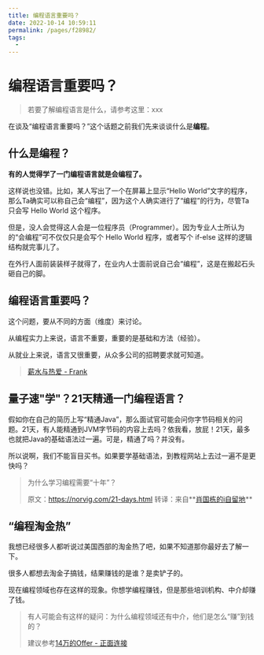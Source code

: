 ```yaml
---
title: 编程语言重要吗？
date: 2022-10-14 10:59:11
permalink: /pages/f28982/
tags:
  - 
---
```

# 编程语言重要吗？

> 若要了解编程语言是什么，请参考这里：xxx

在谈及“编程语言重要吗？”这个话题之前我们先来谈谈什么是**编程**。

## 什么是编程？

**有的人觉得学了一门编程语言就是会编程了。**

这样说也没错。比如，某人写出了一个在屏幕上显示“Hello World”文字的程序，那么Ta确实可以称自己会“编程”，因为这个人确实进行了“编程”的行为，尽管Ta只会写 Hello World 这个程序。

但是，没人会觉得这人会是一位程序员（Programmer）。因为专业人士所认为的“会编程”可不仅仅只是会写个 Hello World 程序，或者写个 if-else 这样的逻辑结构就完事儿了。

在外行人面前装装样子就得了，在业内人士面前说自己会“编程”，这是在搬起石头砸自己的脚。

## 编程语言重要吗？

这个问题，要从不同的方面（维度）来讨论。

从编程实力上来说，语言不重要，重要的是基础和方法（经验）。

从就业上来说，语言又很重要，从众多公司的招聘要求就可知道。

> [薪水与热爱 - Frank](https://t.bilibili.com/?spm_id_from=333.1007.0.0)







## 量子速"学"？21天精通一门编程语言？

假如你在自己的简历上写“精通Java”，那么面试官可能会问你字节码相关的问题。21天，有人能精通到JVM字节码的内容上去吗？依我看，放屁！21天，最多也就把Java的基础语法过一遍。可是，精通了吗？并没有。

所以说啊，我们不能盲目买书。如果要学基础语法，到教程网站上去过一遍不是更快吗？

> 为什么学习编程需要“十年”？
>
> 原文：https://norvig.com/21-days.html
> 转译：来自**[肖国栋的i自留地](https://xiaogd.net/category/%E5%AD%A6%E4%B9%A0)**

## “编程淘金热”

我想已经很多人都听说过美国西部的淘金热了吧，如果不知道那你最好去了解一下。

很多人都想去淘金子搞钱，结果赚钱的是谁？是卖铲子的。

现在编程领域也存在这样的现象。你想学编程赚钱，但是那些培训机构、中介却赚了钱。

> 有人可能会有这样的疑问：为什么编程领域还有中介，他们是怎么“赚”到钱的？
>
> 建议参考[14万的Offer - 正面连接]()

